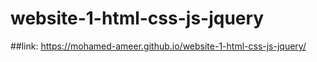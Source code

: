 # website-1-html-css-js-jquery
##link: https://mohamed-ameer.github.io/website-1-html-css-js-jquery/
